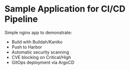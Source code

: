 # Sample Application for CI/CD Pipeline

Simple nginx app to demonstrate:
- Build with Buildah/Kaniko
- Push to Harbor
- Automatic security scanning
- CVE blocking on Critical/High
- GitOps deployment via ArgoCD
